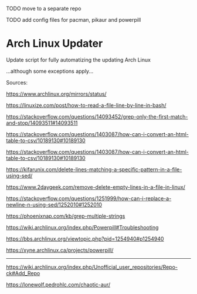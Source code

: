 TODO move to a separate repo

TODO add config files for pacman, pikaur and powerpill

# Arch Linux Updater

Update script for fully automatizing the updating Arch Linux

...although some exceptions apply...

Sources:

https://www.archlinux.org/mirrors/status/

https://linuxize.com/post/how-to-read-a-file-line-by-line-in-bash/

https://stackoverflow.com/questions/14093452/grep-only-the-first-match-and-stop/14093511#14093511

https://stackoverflow.com/questions/1403087/how-can-i-convert-an-html-table-to-csv/10189130#10189130

https://stackoverflow.com/questions/1403087/how-can-i-convert-an-html-table-to-csv/10189130#10189130

https://kifarunix.com/delete-lines-matching-a-specific-pattern-in-a-file-using-sed/

https://www.2daygeek.com/remove-delete-empty-lines-in-a-file-in-linux/

https://stackoverflow.com/questions/1251999/how-can-i-replace-a-newline-n-using-sed/1252010#1252010

https://phoenixnap.com/kb/grep-multiple-strings

https://wiki.archlinux.org/index.php/Powerpill#Troubleshooting

https://bbs.archlinux.org/viewtopic.php?pid=1254940#p1254940

https://xyne.archlinux.ca/projects/powerpill/

---

https://wiki.archlinux.org/index.php/Unofficial_user_repositories/Repo-ck#Add_Repo

https://lonewolf.pedrohlc.com/chaotic-aur/

